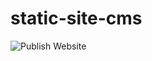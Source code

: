 # static-site-cms
 
![Publish Website](https://github.com/SamKirkland/static-site-cms/workflows/Publish%20Website/badge.svg?branch=master)